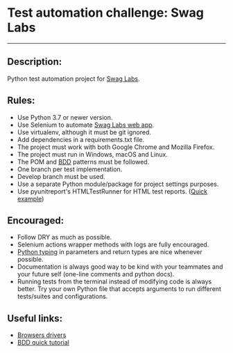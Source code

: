 # Test automation challenge: Swag Labs

---

## Description:
Python test automation project for [Swag Labs](https://www.saucedemo.com/).

## Rules:
- Use Python 3.7 or newer version.
- Use Selenium to automate [Swag Labs web app](https://www.saucedemo.com/).
- Use virtualenv, although it must be git ignored.
- Add dependencies in a requirements.txt file.
- The project must work with both Google Chrome and Mozilla Firefox.
- The project must run in Windows, macOS and Linux.
- The POM and [BDD](https://behave.readthedocs.io/en/stable/tutorial.html) patterns must be followed.
- One branch per test implementation.
- Develop branch must be used.
- Use a separate Python module/package for project settings purposes.
- Use pyunitreport's HTMLTestRunner for HTML test reports. ([Quick example](https://github.com/gonza56d/pyrty_automation/blob/master/runner.py))

## Encouraged:
- Follow DRY as much as possible.
- Selenium actions wrapper methods with logs are fully encouraged.
- [Python typing](https://docs.python.org/3/library/typing.html) in parameters and return types are nice whenever possible.
- Documentation is always good way to be kind with your teammates and your future self (one-line comments and python docs).
- Running tests from the terminal instead of modifying code is always better. Try your own Python file that accepts arguments to run different tests/suites and configurations.

## Useful links:
- [Browsers drivers](https://www.selenium.dev/documentation/getting_started/installing_browser_drivers)
- [BDD quick tutorial](https://behave.readthedocs.io/en/stable/tutorial.html)
